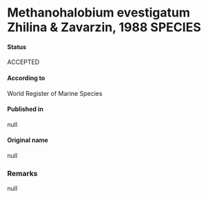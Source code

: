 # Methanohalobium evestigatum Zhilina & Zavarzin, 1988 SPECIES

#### Status
ACCEPTED

#### According to
World Register of Marine Species

#### Published in
null

#### Original name
null

### Remarks
null